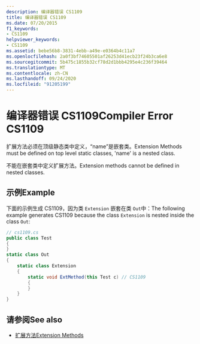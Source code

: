 ```yaml
---
description: 编译器错误 CS1109
title: 编译器错误 CS1109
ms.date: 07/20/2015
f1_keywords:
- CS1109
helpviewer_keywords:
- CS1109
ms.assetid: bebe56b8-3831-4ebb-a49e-e0364b4c11a7
ms.openlocfilehash: 2a0f3bf74605501af26253d41ecb23f24b3ca6e8
ms.sourcegitcommit: 5b475c1855b32cf78d2d1bbb4295e4c236f39464
ms.translationtype: MT
ms.contentlocale: zh-CN
ms.lasthandoff: 09/24/2020
ms.locfileid: "91205199"
---
```

# <a name="compiler-error-cs1109"></a><span data-ttu-id="5d4df-103">编译器错误 CS1109</span><span class="sxs-lookup"><span data-stu-id="5d4df-103">Compiler Error CS1109</span></span>

<span data-ttu-id="5d4df-104">扩展方法必须在顶级静态类中定义，“name”是嵌套类。</span><span class="sxs-lookup"><span data-stu-id="5d4df-104">Extension Methods must be defined on top level static classes, 'name' is a nested class.</span></span>  
  
 <span data-ttu-id="5d4df-105">不能在嵌套类中定义扩展方法。</span><span class="sxs-lookup"><span data-stu-id="5d4df-105">Extension methods cannot be defined in nested classes.</span></span>  
  
## <a name="example"></a><span data-ttu-id="5d4df-106">示例</span><span class="sxs-lookup"><span data-stu-id="5d4df-106">Example</span></span>  

 <span data-ttu-id="5d4df-107">下面的示例生成 CS1109，因为类 `Extension` 嵌套在类 `Out`中：</span><span class="sxs-lookup"><span data-stu-id="5d4df-107">The following example generates CS1109 because the class `Extension` is nested inside the class `Out`:</span></span>  
  
```csharp  
// cs1109.cs  
public class Test  
{  
}  
static class Out  
{  
    static class Extension  
    {  
        static void ExtMethod(this Test c) // CS1109  
        {  
        }  
    }  
}  
```  
  
## <a name="see-also"></a><span data-ttu-id="5d4df-108">请参阅</span><span class="sxs-lookup"><span data-stu-id="5d4df-108">See also</span></span>

- [<span data-ttu-id="5d4df-109">扩展方法</span><span class="sxs-lookup"><span data-stu-id="5d4df-109">Extension Methods</span></span>](../programming-guide/classes-and-structs/extension-methods.md)
